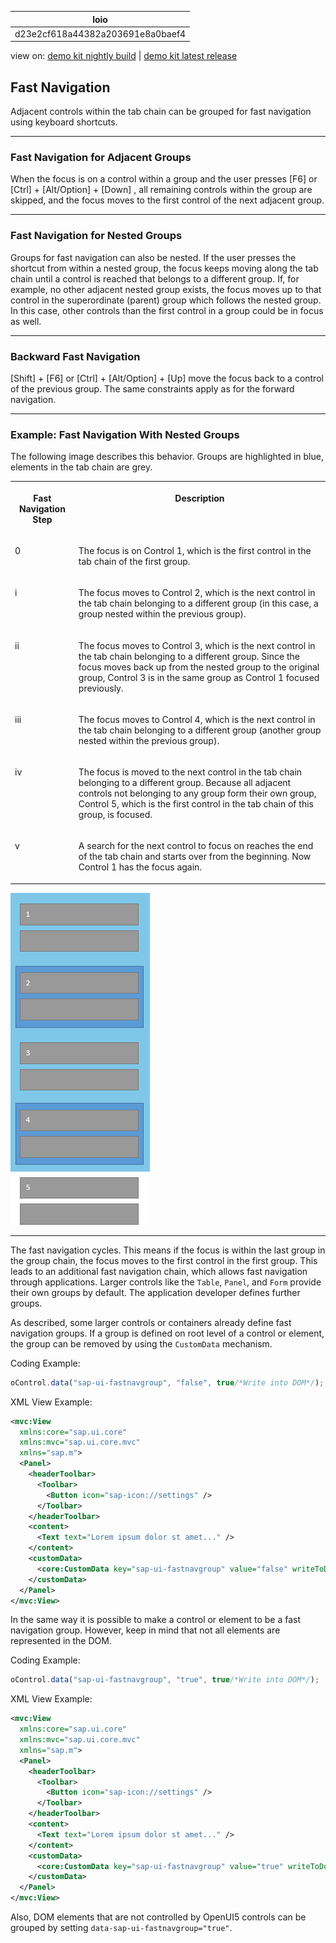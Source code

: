 <!-- loiod23e2cf618a44382a203691e8a0baef4 -->

| loio |
| -----|
| d23e2cf618a44382a203691e8a0baef4 |

<div id="loio">

view on: [demo kit nightly build](https://sdk.openui5.org/nightly/#/topic/d23e2cf618a44382a203691e8a0baef4) | [demo kit latest release](https://sdk.openui5.org/topic/d23e2cf618a44382a203691e8a0baef4)</div>

## Fast Navigation

Adjacent controls within the tab chain can be grouped for fast navigation using keyboard shortcuts.

***

<a name="loiod23e2cf618a44382a203691e8a0baef4__section_c3v_jlx_kwb"/>

### Fast Navigation for Adjacent Groups

When the focus is on a control within a group and the user presses [F6\] or  [Ctrl\] + [Alt/Option\] + [Down\] , all remaining controls within the group are skipped, and the focus moves to the first control of the next adjacent group.

***

<a name="loiod23e2cf618a44382a203691e8a0baef4__section_ulv_qlx_kwb"/>

### Fast Navigation for Nested Groups

Groups for fast navigation can also be nested. If the user presses the shortcut from within a nested group, the focus keeps moving along the tab chain until a control is reached that belongs to a different group. If, for example, no other adjacent nested group exists, the focus moves up to that control in the superordinate \(parent\) group which follows the nested group. In this case, other controls than the first control in a group could be in focus as well.

***

<a name="loiod23e2cf618a44382a203691e8a0baef4__section_s1z_slx_kwb"/>

### Backward Fast Navigation

 [Shift\] + [F6\]  or  [Ctrl\] + [Alt/Option\] + [Up\]  move the focus back to a control of the previous group. The same constraints apply as for the forward navigation.

***

<a name="loiod23e2cf618a44382a203691e8a0baef4__section_mwt_vlx_kwb"/>

### Example: Fast Navigation With Nested Groups

The following image describes this behavior. Groups are highlighted in blue, elements in the tab chain are grey.


<table>
<tr>
<th valign="top">

Fast Navigation Step



</th>
<th valign="top">

Description



</th>
</tr>
<tr>
<td valign="top">

0



</td>
<td valign="top">

The focus is on Control 1, which is the first control in the tab chain of the first group.



</td>
</tr>
<tr>
<td valign="top">

i



</td>
<td valign="top">

The focus moves to Control 2, which is the next control in the tab chain belonging to a different group \(in this case, a group nested within the previous group\).



</td>
</tr>
<tr>
<td valign="top">

ii



</td>
<td valign="top">

The focus moves to Control 3, which is the next control in the tab chain belonging to a different group. Since the focus moves back up from the nested group to the original group, Control 3 is in the same group as Control 1 focused previously.



</td>
</tr>
<tr>
<td valign="top">

iii



</td>
<td valign="top">

The focus moves to Control 4, which is the next control in the tab chain belonging to a different group \(another group nested within the previous group\).



</td>
</tr>
<tr>
<td valign="top">

iv



</td>
<td valign="top">

The focus is moved to the next control in the tab chain belonging to a different group. Because all adjacent controls not belonging to any group form their own group, Control 5, which is the first control in the tab chain of this group, is focused.



</td>
</tr>
<tr>
<td valign="top">

v



</td>
<td valign="top">

A search for the next control to focus on reaches the end of the tab chain and starts over from the beginning. Now Control 1 has the focus again.



</td>
</tr>
</table>

 ![](images/loioe5e01dd8d1594e608e697a2e30ac3bc6_LowRes.png)

***

The fast navigation cycles. This means if the focus is within the last group in the group chain, the focus moves to the first control in the first group. This leads to an additional fast navigation chain, which allows fast navigation through applications. Larger controls like the `Table`, `Panel`, and `Form` provide their own groups by default. The application developer defines further groups.

As described, some larger controls or containers already define fast navigation groups. If a group is defined on root level of a control or element, the group can be removed by using the `CustomData` mechanism.

Coding Example:

```js
oControl.data("sap-ui-fastnavgroup", "false", true/*Write into DOM*/);
```

XML View Example:

```xml
<mvc:View
  xmlns:core="sap.ui.core"
  xmlns:mvc="sap.ui.core.mvc"
  xmlns="sap.m">
  <Panel>
    <headerToolbar>
      <Toolbar>
        <Button icon="sap-icon://settings" />
      </Toolbar>
    </headerToolbar>
    <content>
      <Text text="Lorem ipsum dolor st amet..." />
    </content>
    <customData>
      <core:CustomData key="sap-ui-fastnavgroup" value="false" writeToDom="true" />
    </customData>
  </Panel>
</mvc:View>

```

In the same way it is possible to make a control or element to be a fast navigation group. However, keep in mind that not all elements are represented in the DOM.

Coding Example:

```js
oControl.data("sap-ui-fastnavgroup", "true", true/*Write into DOM*/);
```

XML View Example:

```xml
<mvc:View
  xmlns:core="sap.ui.core"
  xmlns:mvc="sap.ui.core.mvc"
  xmlns="sap.m">
  <Panel>
    <headerToolbar>
      <Toolbar>
        <Button icon="sap-icon://settings" />
      </Toolbar>
    </headerToolbar>
    <content>
      <Text text="Lorem ipsum dolor st amet..." />
    </content>
    <customData>
      <core:CustomData key="sap-ui-fastnavgroup" value="true" writeToDom="true" />
    </customData>
  </Panel>
</mvc:View>

```

Also, DOM elements that are not controlled by OpenUI5 controls can be grouped by setting `data-sap-ui-fastnavgroup="true"`.

